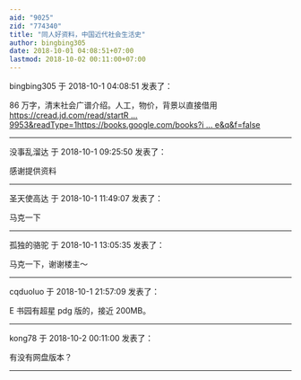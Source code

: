 ```yaml
---
aid: "9025"
zid: "774340"
title: "同人好资料，中国近代社会生活史"
author: bingbing305
date: 2018-10-01 04:08:51+07:00
lastmod: 2018-10-02 00:11:00+07:00
---
```


bingbing305 于 2018-10-1 04:08:51 发表了：

86 万字，清末社会广谱介绍。人工，物价，背景以直接借用[https://cread.jd.com/read/startR ... 9953&readType=1](https://cread.jd.com/read/startRead.action?bookId=30379953&readType=1)[https://books.google.com/books?i ... e&q&f=false](https://books.google.com/books?id=XNhBDAAAQBAJ&lpg=PA1&pg=PT141#v=onepage&q&f=false)

---

没事乱溜达 于 2018-10-1 09:25:50 发表了：

感谢提供资料

---

圣天使高达 于 2018-10-1 11:49:07 发表了：

马克一下

---

孤独的骆驼 于 2018-10-1 13:05:35 发表了：

马克一下，谢谢楼主～

---

cqduoluo 于 2018-10-1 21:57:09 发表了：

E 书园有超星 pdg 版的，接近 200MB。

---

kong78 于 2018-10-2 00:11:00 发表了：

有没有网盘版本？

---
